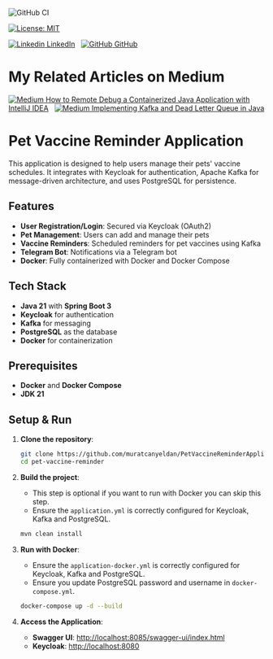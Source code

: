 ![GitHub CI](https://github.com/muratcanyeldan/PetVaccineReminderApplication/actions/workflows/maven.yml/badge.svg)

[![License: MIT](https://img.shields.io/badge/License-MIT-yellow.svg)](https://opensource.org/licenses/MIT)

[![Linkedin](https://i.sstatic.net/gVE0j.png) LinkedIn](https://www.linkedin.com/in/muratcanyeldan/)
&nbsp;
[![GitHub](https://i.sstatic.net/tskMh.png) GitHub](https://github.com/muratcanyeldan) 
&nbsp;

# My Related Articles on Medium

[![Medium](https://img.shields.io/badge/Medium-12100E?style=for-the-badge&logo=medium&logoColor=white) How to Remote Debug a Containerized Java Application with IntelliJ IDEA](https://muratcanyeldan.com/how-to-remote-debug-a-containerized-java-application-with-intellij-idea-45cd9de7ee9a)
&nbsp;
[![Medium](https://img.shields.io/badge/Medium-12100E?style=for-the-badge&logo=medium&logoColor=white) Implementing Kafka and Dead Letter Queue in Java](https://medium.com/@muratcanyeldan/implementing-kafka-and-dead-letter-queue-in-java-f0938276f217)


# Pet Vaccine Reminder Application

This application is designed to help users manage their pets' vaccine schedules. It integrates with Keycloak for authentication, Apache Kafka for message-driven architecture, and uses PostgreSQL for persistence.

## Features

- **User Registration/Login**: Secured via Keycloak (OAuth2)
- **Pet Management**: Users can add and manage their pets
- **Vaccine Reminders**: Scheduled reminders for pet vaccines using Kafka
- **Telegram Bot**: Notifications via a Telegram bot
- **Docker**: Fully containerized with Docker and Docker Compose

## Tech Stack

- **Java 21** with **Spring Boot 3**
- **Keycloak** for authentication
- **Kafka** for messaging
- **PostgreSQL** as the database
- **Docker** for containerization

## Prerequisites

- **Docker** and **Docker Compose**
- **JDK 21**

## Setup & Run

1. **Clone the repository**:
    ```bash
    git clone https://github.com/muratcanyeldan/PetVaccineReminderApplication
    cd pet-vaccine-reminder
    ```

2. **Build the project**:
    - This step is optional if you want to run with Docker you can skip this step.
    - Ensure the `application.yml` is correctly configured for Keycloak, Kafka and PostgreSQL.
    ```bash
    mvn clean install
    ```

3. **Run with Docker**:
    - Ensure the `application-docker.yml` is correctly configured for Keycloak, Kafka and PostgreSQL.
    - Ensure you update PostgreSQL password and username in `docker-compose.yml`.
    ```bash
    docker-compose up -d --build
    ```

4. **Access the Application**:
    - **Swagger UI**: [http://localhost:8085/swagger-ui/index.html](http://localhost:8085/swagger-ui/index.html)
    - **Keycloak**: [http://localhost:8080](http://localhost:8080)

